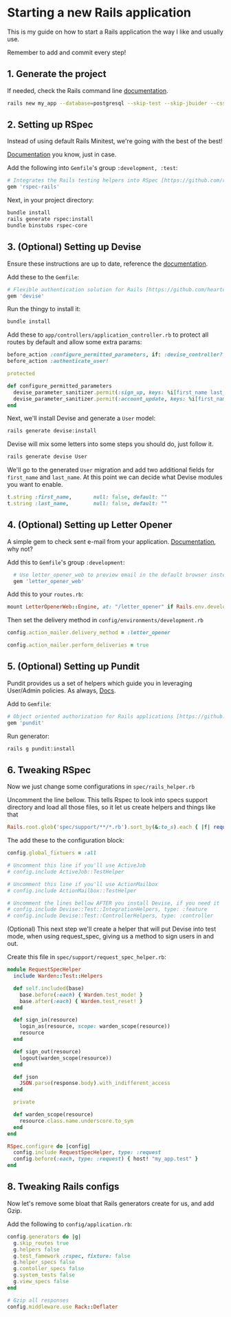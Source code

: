 # Starting a new Rails application

This is my guide on how to start a Rails application the way I like and usually use.

Remember to add and commit every step!

## 1. Generate the project

If needed, check the Rails command line [documentation](https://guides.rubyonrails.org/command_line.html). 

```sh 
rails new my_app --database=postgresql --skip-test --skip-jbuider --css tailwind 
```
## 2. Setting up RSpec

Instead of using default Rails Minitest, we're going with the best of the best!

[Documentation](https://github.com/rspec/rspec-rails/) you know, just in case.

Add the following into `Gemfile`'s group `:development, :test`:

```ruby 
# Integrates the Rails testing helpers into RSpec [https://github.com/rspec/rspec-rails]
gem 'rspec-rails'
```

Next, in your project directory:

```sh 
bundle install
rails generate rspec:install
bundle binstubs rspec-core
```

## 3. (Optional) Setting up Devise

Ensure these instructions are up to date, reference the [documentation](https://github.com/heartcombo/devise).

Add these to the `Gemfile`: 

```ruby
# Flexible authentication solution for Rails [https://github.com/heartcombo/devise]
gem 'devise'
```

Run the thingy to install it:
```sh 
bundle install
```

Add these to `app/controllers/application_controller.rb` to protect all routes by default and allow some extra params:

```ruby
before_action :configure_permitted_parameters, if: :devise_controller?
before_action :authenticate_user!

protected

def configure_permitted_parameters
  devise_parameter_sanitizer.permit(:sign_up, keys: %i[first_name last_name terms_and_conditions])
  devise_parameter_sanitizer.permit(:account_update, keys: %i[first_name last_name])
end
```

Next, we'll install Devise and generate a `User` model:

```sh 
rails generate devise:install
```

Devise will mix some letters into some steps you should do, just follow it.

```sh 
rails generate devise User
```

We'll go to the generated `User` migration and add two additional fields for `first_name` and `last_name`. At this point we can decide what Devise modules you want to enable.

```ruby
t.string :first_name,       null: false, default: ""
t.string :last_name,        null: false, default: ""
```

## 4. (Optional) Setting up Letter Opener

A simple gem to check sent e-mail from your application. [Documentation](https://github.com/fgrehm/letter_opener_web), why not?

Add this to `Gemfile`'s group `:development`:

```ruby
  # Use letter_opener_web to preview email in the default browser instead of sending it [https://github.com/fgrehm/letter_opener_web]
  gem 'letter_opener_web'
```

Add this to your `routes.rb`:

```ruby 
mount LetterOpenerWeb::Engine, at: "/letter_opener" if Rails.env.development?
```

Then set the delivery method in `config/environments/development.rb`

```ruby
config.action_mailer.delivery_method = :letter_opener

config.action_mailer.perform_deliveries = true
```

## 5. (Optional) Setting up Pundit

Pundit provides us a set of helpers which guide you in leveraging User/Admin policies. As always, [Docs](https://github.com/varvet/pundit).

Add to `Gemfile`:

```ruby
# Object oriented authorization for Rails applications [https://github.com/varvet/pundit]
gem 'pundit'
```

Run generator:

```sh 
rails g pundit:install
```

## 6. Tweaking RSpec

Now we just change some configurations in `spec/rails_helper.rb`

Uncomment the line bellow. This tells Rspec to look into specs support directory and load all those files, so it let us create helpers and things like that

```ruby
Rails.root.glob('spec/support/**/*.rb').sort_by(&:to_s).each { |f| require f }
```

The add these to the configuration block:

```ruby
config.global_fixtuers = :all

# Uncomment this line if you'll use ActiveJob
# config.include ActiveJob::TestHelper

# Uncomment this line if you'll use ActionMailbox
# config.include ActionMailbox::TestHelper

# Uncomment the lines bellow AFTER you install Devise, if you need it
# config.include Devise::Test::IntegrationHelpers, type: :feature
# config.include Devise::Test::ControllerHelpers, type: :controller
```

(Optional) This next step we'll create a helper that will put Devise into test mode, when using request_spec, giving us
a method to sign users in and out.

Create this file in `spec/support/request_spec_helper.rb`:

```ruby
module RequestSpecHelper
  include Warden::Test::Helpers

  def self.included(base)
    base.before(:each) { Warden.test_mode! }
    base.after(:each) { Warden.test_reset! }
  end

  def sign_in(resource)
    login_as(resource, scope: warden_scope(resource))
    resource
  end

  def sign_out(resource)
    logout(warden_scope(resource))
  end

  def json
    JSON.parse(response.body).with_indifferent_access
  end

  private

  def warden_scope(resource)
    resource.class.name.underscore.to_sym
  end
end

RSpec.configure do |config|
  config.include RequestSpecHelper, type: :request
  config.before(:each, type: :request) { host! "my_app.test" }
end
```

## 8. Tweaking Rails configs

Now let's remove some bloat that Rails generators create for us, and add Gzip.

Add the following to `config/application.rb`:

```ruby 
config.generators do |g|
  g.skip_routes true
  g.helpers false
  g.test_famework :rspec, fixture: false
  g.helper_specs false
  g.contoller_specs false
  g.system_tests false
  g.view_specs false
end

# Gzip all responses
config.middleware.use Rack::Deflater
```
